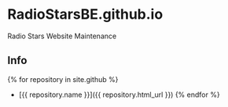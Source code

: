 # RadioStarsBE.github.io
Radio Stars Website Maintenance

## Info ##
{% for repository in site.github %}
  * [{{ repository.name }}]({{ repository.html_url }})
{% endfor %}
